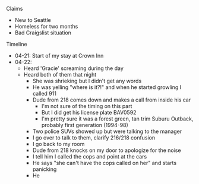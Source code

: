Claims
- New to Seattle
- Homeless for two months
- Bad Craigslist situation

Timeline

- 04-21: Start of my stay at Crown Inn
- 04-22:
  - Heard 'Gracie' screaming during the day
  - Heard both of them that night
    - She was shrieking but I didn't get any words
    - He was yelling "where is it?!" and when he started growling I called 911
    - Dude from 218 comes down and makes a call from inside his car
      - I'm not sure of the timing on this part
      - But I did get his license plate BAV0592
      - I'm pretty sure it was a forest green, tan trim Suburu Outback,
        probably first generation (1994-98)
    - Two police SUVs showed up but were talking to the manager
    - I go over to talk to them, clarify 216/218 confusion
    - I go back to my room
    - Dude from 218 knocks on my door to apologize for the noise
    - I tell him I called the cops and point at the cars
    - He says "she can't have the cops called on her" and starts panicking
    - He 
